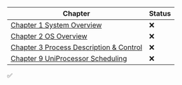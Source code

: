
| Chapter                                                                                | Status                  |
| -------------------------------------------------------------------------------------- | ----------------------- |
| [Chapter 1 System Overview](#Chapter-1-System-Overview)                                | :x: |
| [Chapter 2 OS Overview](#Chapter-2-Operating-System)                                  | :x: |
| [Chapter 3 Process Description & Control](#Chapter-3-Process-Description-and-Control) | :x:                     |
| [Chapter 9 UniProcessor Scheduling](#Chapter-9-Uniprocessor-Scheduling)                | :x:                     |
:white_check_mark:

